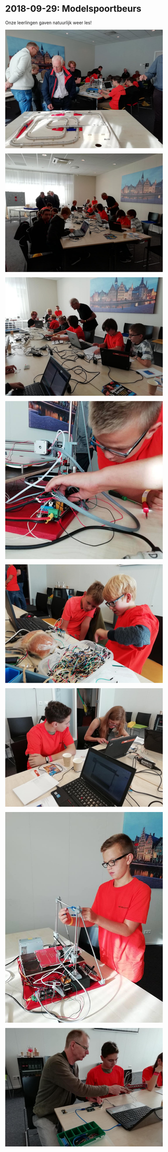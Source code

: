 # 2018-09-29: Modelspoortbeurs

Onze leerlingen gaven natuurlijk weer les!

![](1.jpg)

![](2.jpg)

![](3.jpg)

![](4.jpg)

![](5.jpg)

![](6.jpg)

![](7.jpg)

![](8.jpg)
